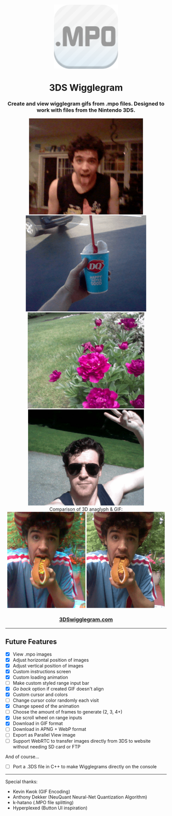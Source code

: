 <div align="center">
    <img src="https://github.com/ssambender/3ds-mpo-gif/blob/main/icon.png?raw=true" height="200px">
</div>

<h1 align="center">3DS Wigglegram</h1>

<h3 align="center">Create and view wigglegram gifs from .mpo files. Designed to work with files from the Nintendo 3DS.</h3>

<div align="center">
    <img src="https://github.com/ssambender/3ds-mpo-gif/blob/main/sam_wigglegram_100.gif?raw=true" height="300px"> <img src="https://github.com/ssambender/3ds-mpo-gif/blob/main/DQ_wigglegram_100.gif?raw=true" height="300px">
    <img src="https://github.com/ssambender/3ds-mpo-gif/blob/main/rose_wigglegram_100.gif?raw=true" height="300px"> <img src="https://github.com/ssambender/3ds-mpo-gif/blob/main/peace_wigglegram_100.gif?raw=true" height="300px"><br>
    Comparison of 3D anaglyph & GIF:<br>
    <img src="https://github.com/ssambender/3ds-mpo-gif/blob/main/HNI_0077_anaglyph.png?raw=true" height="300px"> <img src="https://github.com/ssambender/3ds-mpo-gif/blob/main/HNI_0077_wigglegram-ezgif.com-rotate.gif?raw=true" height="300px">
</div>

<h3 align="center">
    <a href="https://3dswigglegram.com/"><strong>3DSwigglegram.com</strong></a>
</h3>

___

## Future Features

- [x] View .mpo images
- [x] Adjust horizontal position of images
- [x] Adjust vertical position of images
- [x] Custom instructions screen
- [x] Custom loading animation
- [ ] Make custom styled range input bar
- [x] _Go back_ option if created GIF doesn't align
- [x] Custom cursor and colors
- [ ] Change cursor color randomly each visit
- [x] Change speed of the animation
- [ ] Choose the amount of frames to generate (2, 3, 4+)
- [x] Use scroll wheel on range inputs
- [x] Download in GIF format
- [ ] Download in APNG + WebP format
- [ ] Export as Parallel View image
- [ ] Support WebRTC to transfer images directly from 3DS to website without needing SD card or FTP

And of course...

- [ ] Port a .3DS file in C++ to make Wigglegrams directly on the console

___

Special thanks:
- Kevin Kwok (GIF Encoding)
- Anthony Dekker (NeuQuant Neural-Net Quantization Algorithm)
- k-hatano (.MPO file splitting)
- Hyperplexed (Button UI inspiration)
